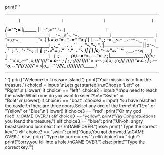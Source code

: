 print('''
*******************************************************************************
          |                   |                  |                     |
 _________|________________.=""_;=.______________|_____________________|_______
|                   |  ,-"_,=""     `"=.|                  |
|___________________|__"=._o`"-._        `"=.______________|___________________
          |                `"=._o`"=._      _`"=._                     |
 _________|_____________________:=._o "=._."_.-="'"=.__________________|_______
|                   |    __.--" , ; `"=._o." ,-"""-._ ".   |
|___________________|_._"  ,. .` ` `` ,  `"-._"-._   ". '__|___________________
          |           |o`"=._` , "` `; .". ,  "-._"-._; ;              |
 _________|___________| ;`-.o`"=._; ." ` '`."\` . "-._ /_______________|_______
|                   | |o;    `"-.o`"=._``  '` " ,__.--o;   |
|___________________|_| ;     (#) `-.o `"=.`_.--"_o.-; ;___|___________________
____/______/______/___|o;._    "      `".o|o_.--"    ;o;____/______/______/____
/______/______/______/_"=._o--._        ; | ;        ; ;/______/______/______/_
____/______/______/______/__"=._o--._   ;o|o;     _._;o;____/______/______/____
/______/______/______/______/____"=._o._; | ;_.--"o.--"_/______/______/______/_
____/______/______/______/______/_____"=.o|o_.--""___/______/______/______/____
/______/______/______/______/______/______/______/______/______/______/_____ /
*******************************************************************************
''')
print("Welcome to Treasure Island.")
print("Your mission is to find the treasure.")
choice1 = input('\nLets get started!\n\nChoose "Left" or "Right"\n').lower()
if choice1 == "left":
  choice2 = input('\nYou need to reach the castle.Which one do you want to select?\n\n "Swim" or "Boat"\n').lower()
  if choice2 == "boat":
    choice3 = input('You have reached the castle.\nThere are three doors.Select any one of the them:\n\n"Red" or "Yellow" or "Blue"\n').lower()
    if choice3 == "red":
      print("Oh my god fire!!!.\nGAME OVER.")
    elif choice3 == "yellow":
      print("Yay!Congratulations you found the treasure.")
    elif choice3 == "blue":
      print("Uh-oh, angry beasts\nGood luck next time.\nGAME OVER.")
    else:
      print("'Type the correct key.'")
  elif choice2 == "swim":
    print("Oops,You got drowned.\nGAME OVER.")
  else:
    print("'Type the correct key.'")
elif choice1 == "right":
  print("Sorry,you fell into a hole.\nGAME OVER.")
else:
  print("'Type the correct key.'")
